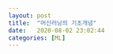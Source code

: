 ```yaml
---
layout: post
title:  "머신러닝의 기초개념"
date:   2020-08-02 23:02:44
categories: [ML]
---
```


<div class="box">





</div>
